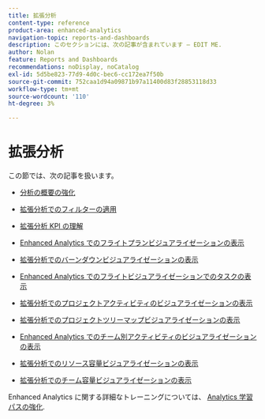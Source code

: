 ```yaml
---
title: 拡張分析
content-type: reference
product-area: enhanced-analytics
navigation-topic: reports-and-dashboards
description: このセクションには、次の記事が含まれています — EDIT ME.
author: Nolan
feature: Reports and Dashboards
recommendations: noDisplay, noCatalog
exl-id: 5d5be823-77d9-4d0c-bec6-cc172ea7f50b
source-git-commit: 752caa1d94a09871b97a11400d83f28853118d33
workflow-type: tm+mt
source-wordcount: '110'
ht-degree: 3%

---
```


# 拡張分析

この節では、次の記事を扱います。

* [分析の概要の強化](../enhanced-analytics/enhanced-analytics-overview.md)
* [拡張分析でのフィルターの適用](../enhanced-analytics/use-enhanced-analytics-filters.md)
* [拡張分析 KPI の理解](../enhanced-analytics/understand-enhanced-analytics-kpis.md)
* [Enhanced Analytics でのフライトプランビジュアライゼーションの表示](../enhanced-analytics/flight-plan-overview.md)
* [拡張分析でのバーンダウンビジュアライゼーションの表示](../enhanced-analytics/burndown-overview.md)
* [Enhanced Analytics でのフライトビジュアライゼーションでのタスクの表示](../enhanced-analytics/tasks-in-flight-overview.md)
* [拡張分析でのプロジェクトアクティビティのビジュアライゼーションの表示](../enhanced-analytics/project-activity-overview.md)
* [拡張分析でのプロジェクトツリーマップビジュアライゼーションの表示](../enhanced-analytics/project-treemap-overview.md)
* [Enhanced Analytics でのチーム別アクティビティのビジュアライゼーションの表示](../enhanced-analytics/activity-by-team-overview.md)
* [拡張分析でのリソース容量ビジュアライゼーションの表示](../enhanced-analytics/resource-capacity-overview.md)
* [拡張分析でのチーム容量ビジュアライゼーションの表示](../enhanced-analytics/team-capacity-overview.md)
  <!--* [View Enhanced analytics visualizations by duration](../enhanced-analytics/view-enhanced-analytics-charts-duration.md)-->

  <!--
  <li data-mc-conditions="QuicksilverOrClassic.Draft mode"><a href="../enhanced-analytics/trend-views-overview.md" class="MCXref xref" xrefformat="{para}">Trend views overview</a> </li>
  -->

Enhanced Analytics に関する詳細なトレーニングについては、 [Analytics 学習パスの強化](https://one.workfront.com/s/enhanced-analytics-program).
